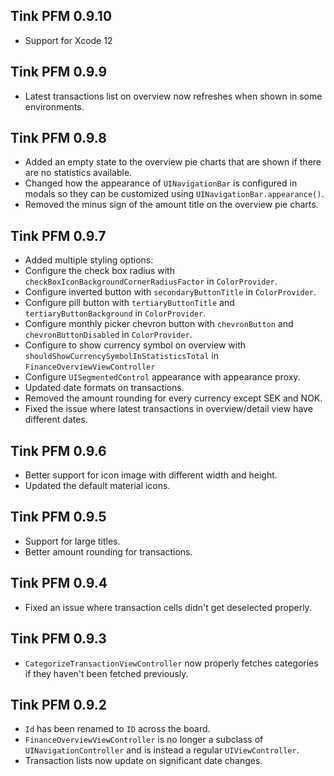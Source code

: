 ## Tink PFM 0.9.10
- Support for Xcode 12

## Tink PFM 0.9.9
- Latest transactions list on overview now refreshes when shown in some environments.

## Tink PFM 0.9.8
- Added an empty state to the overview pie charts that are shown if there are no statistics available. 
- Changed how the appearance of `UINavigationBar` is configured in modals so they can be customized using `UINavigationBar.appearance()`.
- Removed the minus sign of the amount title on the overview pie charts. 

## Tink PFM 0.9.7
- Added multiple styling options: 
- Configure the check box radius with `checkBoxIconBackgroundCornerRadiusFactor` in `ColorProvider`.
- Configure inverted button with `secondaryButtonTitle` in `ColorProvider`.
- Configure pill button with `tertiaryButtonTitle` and `tertiaryButtonBackground` in `ColorProvider`.
- Configure monthly picker chevron button with `chevronButton` and `chevronButtonDisabled` in `ColorProvider`.
- Configure to show currency symbol on overview with `shouldShowCurrencySymbolInStatisticsTotal` in `FinanceOverviewViewController`
- Configure `UISegmentedControl` appearance with appearance proxy.
- Updated date formats on transactions.
- Removed the amount rounding for every currency except SEK and NOK.
- Fixed the issue where latest transactions in overview/detail view have different dates.

## Tink PFM 0.9.6
- Better support for icon image with different width and height.
- Updated the default material icons.

## Tink PFM 0.9.5
- Support for large titles.
- Better amount rounding for transactions.

## Tink PFM 0.9.4
- Fixed an issue where transaction cells didn't get deselected properly.

## Tink PFM 0.9.3
- `CategorizeTransactionViewController` now properly fetches categories if they haven't been fetched previously.

## Tink PFM 0.9.2
- `Id` has been renamed to `ID` across the board.
- `FinanceOverviewViewController` is no longer a subclass of `UINavigationController` and is instead a regular `UIViewController`. 
- Transaction lists now update on significant date changes.
